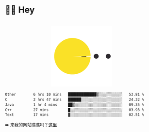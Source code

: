 
# 👋🏻 Hey
<div align="center">
	<br>
	<img src="https://raw.githubusercontent.com/Aniket965/Aniket965/master/pacman.svg?sanitize=true" width="200" height="200">
	<br>
</div>

<!--START_SECTION:waka-->

```txt
Other        6 hrs 10 mins   █████████████▒░░░░░░░░░░░   53.81 %
C            2 hrs 47 mins   ██████░░░░░░░░░░░░░░░░░░░   24.32 %
Java         1 hr 4 mins     ██▒░░░░░░░░░░░░░░░░░░░░░░   09.35 %
C++          27 mins         █░░░░░░░░░░░░░░░░░░░░░░░░   03.93 %
Text         17 mins         ▓░░░░░░░░░░░░░░░░░░░░░░░░   02.51 %
```

<!--END_SECTION:waka-->

 ➡️  来我的网站瞧瞧吗？[这里](https://www.shaolongfei.com)

